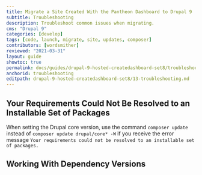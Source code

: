 ```yaml
---
title: Migrate a Site Created With the Pantheon Dashboard to Drupal 9
subtitle: Troubleshooting
description: Troubleshoot common issues when migrating.
cms: "Drupal 9"
categories: [develop]
tags: [code, launch, migrate, site, updates, composer]
contributors: [wordsmither]
reviewed: "2021-03-31"
layout: guide
showtoc: true
permalink: docs/guides/drupal-9-hosted-createdashboard-set8/troubleshooting
anchorid: troubleshooting
editpath: drupal-9-hosted-createdashboard-set8/13-troubleshooting.md
---
```


## Your Requirements Could Not Be Resolved to an Installable Set of Packages

When setting the Drupal core version, use the command `composer update` instead of `composer update drupal/core* -W` if you receive the error message `Your requirements could not be resolved to an installable set of packages.`

## Working With Dependency Versions

<Partial file="composer-updating.md" />

<Partial file="drupal-9/troubleshooting-drush.md" />

<Partial file="drupal-9/troubleshooting-general.md" />
